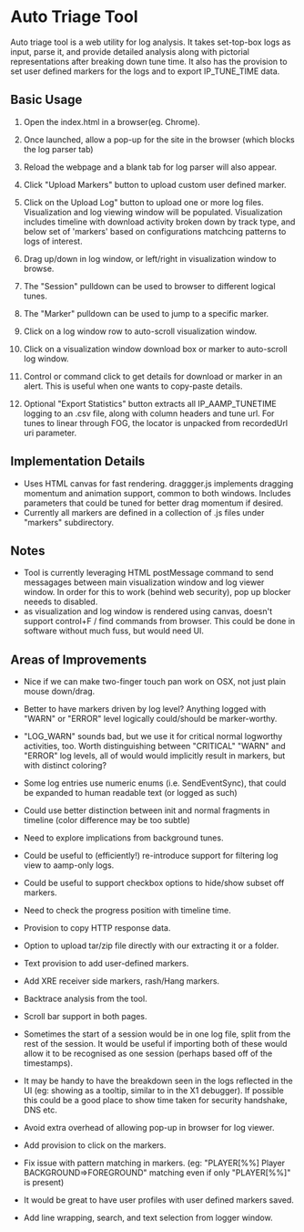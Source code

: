 # Auto Triage Tool
Auto triage tool is a web utility for log analysis. It takes set-top-box logs as input, parse it, and provide detailed analysis along with pictorial representations after breaking down tune time. It also has the provision to set user defined markers for the logs and to export IP_TUNE_TIME data.


## Basic Usage

1. Open the index.html in a browser(eg. Chrome).

2. Once launched, allow a pop-up for the site in the browser (which blocks the log parser tab)

3. Reload the webpage and a blank tab for log parser will also appear.

4. Click "Upload Markers" button to upload custom user defined marker.

5. Click on the Upload Log" button to  upload one or more log files. Visualization and log viewing window will be populated.
Visualization includes timeline with download activity broken down by track type, and below set of 'markers' based on configurations matchcing patterns to logs of interest.

6. Drag up/down in log window, or left/right in visualization window to browse.

7. The "Session" pulldown can be used to browser to different logical tunes.

8. The "Marker" pulldown can be used to jump to a specific marker.

9. Click on a log window row to auto-scroll visualization window.

10. Click on a visualization window download box or marker to auto-scroll log window.

11. Control or command click to get details for download or marker in an alert.  This is useful when one wants to copy-paste details.

11. Optional "Export Statistics" button extracts all IP_AAMP_TUNETIME logging to an .csv file, along with column headers and tune url.  For tunes to linear through FOG, the locator is unpacked from recordedUrl uri parameter.


## Implementation Details
- Uses HTML canvas for fast rendering. draggger.js implements dragging momentum and animation support, common to both windows.  Includes parameters that could be tuned for better drag momentum if desired.
- Currently all markers are defined in a collection of .js files under "markers" subdirectory.


## Notes
- Tool is currently leveraging HTML postMessage command to send messagages between main visualization window and log viewer window. In order for this to work (behind web security), pop up blocker neeeds to disabled.
- as visualization and log window is rendered using canvas, doesn't support control+F / find commands from browser.  This could be done in software without much fuss, but would need UI.


## Areas of Improvements
- Nice if we can make two-finger touch pan work on OSX, not just plain mouse down/drag.
- Better to have markers driven by log level? Anything logged with "WARN" or "ERROR" level logically could/should be marker-worthy.
- "LOG_WARN" sounds bad, but we use it for critical normal logworthy activities, too.  Worth distinguishing between "CRITICAL" "WARN" and "ERROR" log levels, all of would would implicitly result in markers, but with distinct coloring?
- Some log entries use numeric enums (i.e. SendEventSync), that could be expanded to human readable text (or logged as such)
- Could use better distinction between init and normal fragments in timeline (color difference may be too subtle)
- Need to explore implications from background tunes.
- Could be useful to (efficiently!) re-introduce support for filtering log view to aamp-only logs.
- Could be useful to support checkbox options to hide/show subset off markers.

- Need to check the progress position with timeline time.
- Provision to copy HTTP response data.
- Option to upload tar/zip file directly with our extracting it or a folder.
- Text provision to add user-defined markers.
- Add XRE receiver side markers, rash/Hang markers.
- Backtrace analysis from the tool.
- Scroll bar support in both pages.
- Sometimes the start of a session would be in one log file, split from the rest of the session. It would be useful if importing both of these would allow it to be recognised as one session (perhaps based off of the timestamps).
- It may be handy to have the breakdown seen in the logs reflected in the UI (eg: showing as a tooltip, similar to in the X1 debugger). If possible this could be a good place to show time taken for security handshake, DNS etc.
- Avoid extra overhead of allowing pop-up in browser for log viewer.
- Add provision to click on the markers.
- Fix issue with pattern matching in markers. (eg: "PLAYER[%%] Player BACKGROUND=>FOREGROUND" matching even if only "PLAYER[%%]" is present)
- It would be great to have user profiles with user defined markers saved.
- Add  line wrapping, search, and text selection from logger window.
